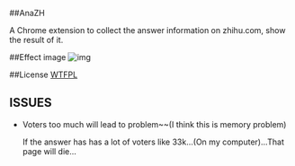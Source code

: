 ##AnaZH

A Chrome extension  to collect the answer information on zhihu.com, show the result of it.

##Effect image
![img](https://raw.githubusercontent.com/justdark/AnaZH/master/effect.png)

##License
[WTFPL](http://www.wtfpl.net/)

## ISSUES

-   Voters too much will lead to problem~~(I think this is memory problem)

    If the answer has has a lot of voters like 33k...(On my computer)...That page will die...


